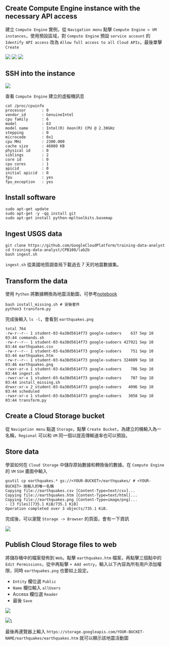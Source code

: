 ## Create Compute Engine instance with the necessary API access

建立 `Compute Engine` 實例，從 `Navigation menu` 點擊 `Compute Engine > VM instances`，使用預設區域，對 `Compute Engine` 預設 `service account` 的 `Identify API access` 改為 `Allow full access to all Cloud APIs`，最後單擊 `Create`

![](https://cdn.qwiklabs.com/%2BMV9Q1n1BHGkhXQUsQnmjMNRbt7Ol4ZYlpBhqaHtbig%3D)
![](https://cdn.qwiklabs.com/00OsxRQ2rsnhNG8ViAeLRmPkoMRcfuiYj0fAWvIY78M%3D)
![](https://cdn.qwiklabs.com/SzmD3Iuxsu2OVsSRjA0KgrOk9rwKr5FiiOy5FcvS8KE%3D)

## SSH into the instance


![](https://cdn.qwiklabs.com/nxsdG7HoU9zPMXQU%2FMfvyqQykjxkw3XxN9f0qrOb9lA%3D)


查看 `Compute Engine` 建立的虛擬機訊息
```shell
cat /proc/cpuinfo
processor       : 0
vendor_id       : GenuineIntel
cpu family      : 6
model           : 63
model name      : Intel(R) Xeon(R) CPU @ 2.30GHz
stepping        : 0
microcode       : 0x1
cpu MHz         : 2300.000
cache size      : 46080 KB
physical id     : 0
siblings        : 2
core id         : 0
cpu cores       : 1
apicid          : 0
initial apicid  : 0
fpu             : yes
fpu_exception   : yes
```

## Install software

```shell
sudo apt-get update
sudo apt-get -y -qq install git
sudo apt-get install python-mpltoolkits.basemap
```

## Ingest USGS data
```shell
git clone https://github.com/GoogleCloudPlatform/training-data-analyst
cd training-data-analyst/CPB100/lab2b
bash ingest.sh
```

`ingest.sh` 從美國地質調查局下載過去 7 天的地震數據集。

## Transform the data
使用 `Python` 將數據轉換為地震活動圖，可參考[notebook](https://github.com/GoogleCloudPlatform/datalab-samples/blob/master/basemap/earthquakes.ipynb)

```shell
bash install_missing.sh # 安裝套件
python3 transform.py
```
完成後輸入 `ls -l`，會看到 `earthquakes.png`

```shell
total 764
-rw-r--r-- 1 student-03-6a38d5614f73 google-sudoers    637 Sep 10 03:44 commands.sh
-rw-r--r-- 1 student-03-6a38d5614f73 google-sudoers 427921 Sep 10 03:44 earthquakes.csv
-rw-r--r-- 1 student-03-6a38d5614f73 google-sudoers    751 Sep 10 03:44 earthquakes.htm
-rw-r--r-- 1 student-03-6a38d5614f73 google-sudoers 324089 Sep 10 03:46 earthquakes.png
-rwxr-xr-x 1 student-03-6a38d5614f73 google-sudoers    786 Sep 10 03:44 ingest.sh
-rwxr-xr-x 1 student-03-6a38d5614f73 google-sudoers    707 Sep 10 03:44 install_missing.sh
drwxr-xr-x 2 student-03-6a38d5614f73 google-sudoers   4096 Sep 10 03:44 scheduled
-rwxr-xr-x 1 student-03-6a38d5614f73 google-sudoers   3058 Sep 10 03:44 transform.py
```

## Create a Cloud Storage bucket
從 `Navigation menu` 點選 `Storage`，點擊 `Create Bucket`，為建立的桶輸入為一名稱，`Regional` 可以和 `VM` 同一個以提高傳輸速率也可以預設。


## Store data
學習如何在 `Cloud Storage` 中儲存原始數據和轉換後的數據。在 `Compute Engine` 的 `VM` `SSH` 畫面中輸入
```shell
gsutil cp earthquakes.* gs://<YOUR-BUCKET>/earthquakes/ # <YOUR-BUCKET> 剛輸入的唯一名稱
Copying file://earthquakes.csv [Content-Type=text/csv]...
Copying file://earthquakes.htm [Content-Type=text/html]...                      
Copying file://earthquakes.png [Content-Type=image/png]...                      
- [3 files][735.1 KiB/735.1 KiB]                                                
Operation completed over 3 objects/735.1 KiB.  
```

完成後，可以瀏覽 `Storage -> Browser` 的頁面，會有一下資訊

![](https://i.imgur.com/5p00ueo.png)

## Publish Cloud Storage files to web
將儲存桶中的檔案發佈到 `Web`。點擊 `earthquakes.htm` 檔案，再點擊三個點中的 `Edit Permissions`，從中再點擊 `+ Add entry`，輸入以下內容為所有用戶添加權限，同時 `earthquakes.png` 也要如上設定。

- `Entity` 欄位選 `Public`
- `Name` 欄位輸入 `allUsers`
- Access 欄位選 `Reader` 
- 最後 `Save`

![](https://i.imgur.com/zJQoTM9.png)

![](https://cdn.qwiklabs.com/HNVCDhrj7iYd%2Fb4X3UCof0wL4EQ205FEEfXKWifsWSQ%3D)\

最後再連覽器上輸入 `https://storage.googleapis.com/YOUR-BUCKET-NAME/earthquakes/earthquakes.htm` 就可以顯示該地震活動圖